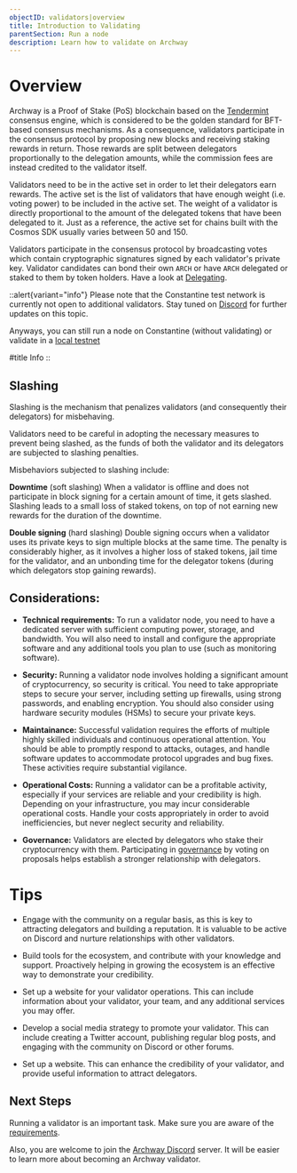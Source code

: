 ```yaml
---
objectID: validators|overview
title: Introduction to Validating
parentSection: Run a node
description: Learn how to validate on Archway
---
```


# Overview

Archway is a Proof of Stake (PoS) blockchain based on the <a href="https://tendermint.com/core/" target="_blank">Tendermint</a> consensus engine, which is considered to be the golden standard for BFT-based consensus mechanisms. As a consequence, validators participate in the consensus protocol by proposing new blocks and receiving staking rewards in return. Those rewards are split between delegators proportionally to the delegation amounts, while the commission fees are instead credited to the validator itself.

Validators need to be in the active set in order to let their delegators earn rewards. The active set is the list of validators that have enough weight (i.e. voting power) to be included in the active set. The weight of a validator is directly proportional to the amount of the delegated tokens that have been delegated to it. Just as a reference, the active set for chains built with the Cosmos SDK usually varies between 50 and 150.

Validators participate in the consensus protocol by broadcasting votes which contain cryptographic signatures signed by each validator's private key. Validator candidates can bond their own `ARCH` or have `ARCH` delegated or staked to them by token holders. Have a look at [Delegating](/community/staking#delegating).


::alert{variant="info"}
Please note that the Constantine test network is currently not open to additional validators. Stay tuned on <a href="https://discordapp.com/channels/892203409418092615/901065455165399070" target="_blank">Discord</a>
 for further updates on this topic.

Anyways, you can still run a node on Constantine (without validating) or validate in a [local testnet](5.running-a-local-testnet.md)

#title
Info
::




## Slashing


Slashing is the mechanism that penalizes validators (and consequently their delegators) for misbehaving.

Validators need to be careful in adopting the necessary measures to prevent being slashed, as the funds of both the validator and its delegators are subjected to slashing penalties.

Misbehaviors subjected to slashing include:

**Downtime** (soft slashing)
When a validator is offline and does not participate in block signing for a certain amount of time, it gets slashed. Slashing leads to a small loss of staked tokens, on top of not earning new rewards for the duration of the downtime.

**Double signing** (hard slashing)
Double signing occurs when a validator uses its private keys to sign multiple blocks at the same time. The penalty is considerably higher, as it involves a higher loss of staked tokens, jail time for the validator, and an unbonding time for the delegator tokens (during which delegators stop gaining rewards).


## Considerations:


- **Technical requirements:** To run a validator node, you need to have a dedicated server with sufficient computing power, storage, and bandwidth. You will also need to install and configure the appropriate software and any additional tools you plan to use (such as monitoring software).

- **Security:** Running a validator node involves holding a significant amount of cryptocurrency, so security is critical. You need to take appropriate steps to secure your server, including setting up firewalls, using strong passwords, and enabling encryption. You should also consider using hardware security modules (HSMs) to secure your private keys.

- **Maintainance:**
Successful validation requires the efforts of multiple highly skilled individuals and continuous operational attention. You should be able to promptly
respond to attacks, outages, and handle software updates to accommodate protocol upgrades and bug fixes. These activities require substantial vigilance.

- **Operational Costs:** Running a validator can be a profitable activity, especially if your services are reliable and your credibility is high. Depending on your infrastructure, you may incur considerable operational costs. Handle your costs appropriately in order to avoid inefficiencies, but never neglect security and reliability.

- **Governance:** Validators are elected by delegators who stake their cryptocurrency with them. Participating in [governance](/community/governance/governance) by voting on proposals helps establish a stronger relationship with delegators.


# Tips

- Engage with the community on a regular basis, as this is key to attracting delegators and building a reputation. It is valuable to be active on Discord and nurture relationships with other validators.

- Build tools for the ecosystem, and contribute with your knowledge and support. Proactively helping in growing the ecosystem is an effective way to demonstrate your credibility.

- Set up a website for your validator operations. This can include information about your validator, your team, and any additional services you may offer.

- Develop a social media strategy to promote your validator. This can include creating a Twitter account, publishing regular blog posts, and engaging with the community on Discord or other forums.

- Set up a website. This can enhance the credibility of your validator, and provide useful information to attract delegators.

<!-- ## Set Up a Website

Set up a dedicated validator's website and signal your intention to become a validator on our [forum](https://forum.cosmos.network/t/validator-candidates-websites/127/3). This is important since delegators will want to have information about the entity they are delegating their Atoms to. -->

## Next Steps
Running a validator is an important task. Make sure you are aware of the [requirements](2.requirements.md).


Also, you are welcome to join the <a href="https://discordapp.com/channels/892203409418092615/901065455165399070" target="_blank">Archway Discord</a> server. It will be easier to learn more about becoming an Archway validator.
